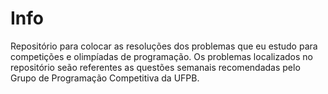 # Info
Repositório para colocar as resoluções dos problemas que eu estudo para competições e olimpíadas de programação. Os problemas localizados no repositório seão referentes as questões semanais recomendadas pelo Grupo de Programação Competitiva da UFPB.
